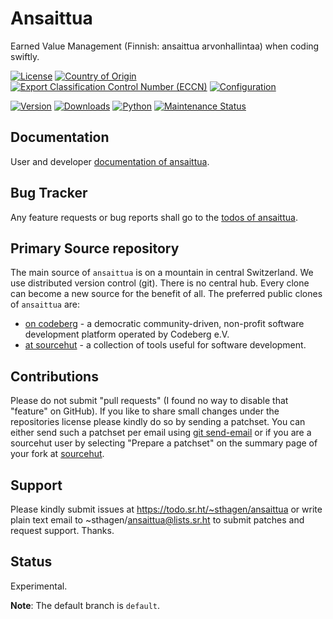 # Ansaittua

Earned Value Management (Finnish: ansaittua arvonhallintaa) when coding swiftly.

[![License](https://git.sr.ht/~sthagen/ansaittua/blob/default/docs/badges/license-spdx-mit.svg)](https://git.sr.ht/~sthagen/ansaittua/tree/default/item/LICENSE)
[![Country of Origin](https://git.sr.ht/~sthagen/ansaittua/blob/default/docs/badges/country-of-origin-name-switzerland-neutral.svg)](https://git.sr.ht/~sthagen/ansaittua/tree/default/item/COUNTRY-OF-ORIGIN)
[![Export Classification Control Number (ECCN)](https://git.sr.ht/~sthagen/ansaittua/blob/default/docs/badges/export-control-classification-number_eccn-ear99-neutral.svg)](https://git.sr.ht/~sthagen/ansaittua/tree/default/item/EXPORT-CONTROL-CLASSIFICATION-NUMBER)
[![Configuration](https://git.sr.ht/~sthagen/ansaittua/blob/default/docs/badges/configuration-sbom.svg)](https://git.sr.ht/~sthagen/ansaittua/tree/default/item/docs/third-party/README.md)

[![Version](https://git.sr.ht/~sthagen/ansaittua/blob/default/docs/badges/latest-release.svg)](https://pypi.python.org/pypi/ansaittua/)
[![Downloads](https://git.sr.ht/~sthagen/ansaittua/blob/default/docs/badges/downloads-per-month.svg)](https://pepy.tech/project/ansaittua)
[![Python](https://git.sr.ht/~sthagen/ansaittua/blob/default/docs/badges/python-versions.svg)](https://pypi.python.org/pypi/ansaittua/)
[![Maintenance Status](https://git.sr.ht/~sthagen/ansaittua/blob/default/docs/badges/commits-per-year.svg)](https://git.sr.ht/~sthagen/ansaittua/log)

## Documentation

User and developer [documentation of ansaittua](https://codes.dilettant.life/docs/ansaittua).

## Bug Tracker

Any feature requests or bug reports shall go to the [todos of ansaittua](https://todo.sr.ht/~sthagen/ansaittua).

## Primary Source repository

The main source of `ansaittua` is on a mountain in central Switzerland.
We use distributed version control (git).
There is no central hub.
Every clone can become a new source for the benefit of all.
The preferred public clones of `ansaittua` are:

* [on codeberg](https://codeberg.org/sthagen/ansaittua) - a democratic community-driven, non-profit software development platform operated by Codeberg e.V.
* [at sourcehut](https://git.sr.ht/~sthagen/ansaittua) - a collection of tools useful for software development.

## Contributions

Please do not submit "pull requests" (I found no way to disable that "feature" on GitHub).
If you like to share small changes under the repositories license please kindly do so by sending a patchset.
You can either send such a patchset per email using [git send-email](https://git-send-email.io) or 
if you are a sourcehut user by selecting "Prepare a patchset" on the summary page of your fork at [sourcehut](https://git.sr.ht/).

## Support

Please kindly submit issues at https://todo.sr.ht/~sthagen/ansaittua or write plain text email to ~sthagen/ansaittua@lists.sr.ht to submit patches and request support. Thanks.

## Status

Experimental.

**Note**: The default branch is `default`.
